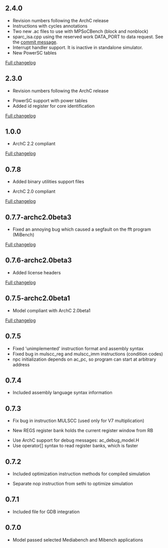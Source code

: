 ## 2.4.0

* Revision numbers following the ArchC release
* Instructions with cycles annotations
* Two new .ac files to use with MPSoCBench (block and nonblock)
* sparc_isa.cpp using the reserved work DATA_PORT to data request. See the [commit message](https://github.com/ArchC/sparc/commit/b52eac067ce76e6e4de016697f2158c12d3fcdb1).
* Interrupt handler support. It is inactive in standalone simulator.
* New PowerSC tables 

[Full changelog](https://github.com/ArchC/sparc/compare/v2.3.0...v2.4.0)

## 2.3.0
* Revision numbers following the ArchC release
+ PowerSC support with power tables
+ Added id register for core identification

[Full changelog](https://github.com/ArchC/sparc/compare/v1.0.0...v2.3.0)

## 1.0.0
* ArchC 2.2 compliant

[Full changelog](https://github.com/ArchC/sparc/compare/v0.7.8...v1.0.0)

## 0.7.8
+ Added binary utilities support files
* ArchC 2.0 compliant

[Full changelog](https://github.com/ArchC/sparc/compare/v0.7.7...v0.7.8)

## 0.7.7-archc2.0beta3
+ Fixed an annoying bug which caused a segfault on the fft program (MiBench)

[Full changelog](https://github.com/ArchC/sparc/compare/v0.7.6...v0.7.7)

## 0.7.6-archc2.0beta3

+ Added license headers

[Full changelog](https://github.com/ArchC/sparc/compare/v0.7.5-1...v0.7.6)

## 0.7.5-archc2.0beta1

* Model compliant with ArchC 2.0beta1

[Full changelog](https://github.com/ArchC/sparc/compare/v0.7.5...v0.7.5-1)

## 0.7.5

* Fixed 'unimplemented' instruction format and assembly syntax
* Fixed bug in mulscc_reg and mulscc_imm instructions (condition codes)
* npc initialization depends on ac_pc, so program can start at arbitrary address

## 0.7.4

+ Included assembly language syntax information

## 0.7.3

* Fix bug in instruction MULSCC (used only for V7 multiplication)
+ New REGS register bank holds the current register window from RB
* Use ArchC support for debug messages: ac_debug_model.H
* Use operator[] syntax to read register banks, which is faster

## 0.7.2

+ Included optimization instruction methods for compiled simulation
* Separate nop instruction from sethi to optimize simulation

## 0.7.1

+ Included file for GDB integration

## 0.7.0

* Model passed selected Mediabench and Mibench applications
